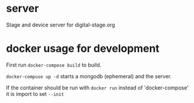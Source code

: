 # server
Stage and device server for digital-stage.org




# docker usage for development

First run `docker-compose build` to build.

`docker-compuse up -d` starts a mongodb (ephemeral) and the server.

If the container should be run with `docker run` instead of 'docker-compose' it is import to set `--init`